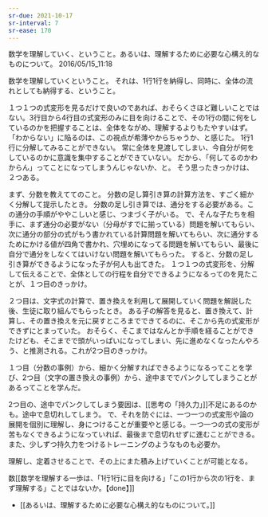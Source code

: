 ```yaml
---
sr-due: 2021-10-17
sr-interval: 7
sr-ease: 170
---
```


数学を理解していく、ということ。あるいは、理解するために必要な心構え的なものについて。
2016/05/15_11:18

数学を理解していくということ。
それは、1行1行を納得し、同時に、全体の流れとしても納得する、ということ。

１つ１つの式変形を見るだけで良いのであれば、おそらくさほど難しいことではない。3行目から4行目の式変形のみに目を向けることで、その1行の間に何をしているのかを把握することは、全体をながめ、理解するよりもたやすいはず。
「わからない」に陥るのは、この視点が希薄やからちゃうか、と感じた。
1行1行に分解してみることができない。
常に全体を見渡してしまい、今自分が何をしているのかに意識を集中することができていない。
だから、「何してるのかわからん」ってことになってしまうんじゃないか、と。
そう思ったきっかけは、２つある。

まず、分数を教えててのこと。
分数の足し算引き算の計算方法を、すごく細かく分解して提示したとき。
分数の足し引き算では、通分をする必要がある。この通分の手順がややこしいと感じ、つまづく子がいる。
で、そんな子たちを相手に、まず通分の必要がない（分母がすでに揃っている）問題を解いてもらい、次に通分の部分の式がもう書かれている計算問題を解いてもらい、次に通分するためにかける値が四角で書かれ、穴埋めになってる問題を解いてもらい、最後に自分で通分をしなくてはいけない問題を解いてもらった。
すると、分数の足し引き算ができるようになった子が何人も出てきた。
１つ１つの式変形を、分解して伝えることで、全体としての行程を自分でできるようになるってのを見たことが、１つ目のきっかけ。

２つ目は、文字式の計算で、置き換えを利用して展開していく問題を解説した後、生徒に取り組んでもらったとき。
ある子の解答を見ると、置き換えて、計算し、その置き換えを元に戻すところまでできてるのに、そこから先の式変形ができずにとまっていた。
おそらく、そこまではなんとか手順を経ることができたけども、そこまでで頭がいっぱいになってしまい、先に進めなくなったんやろう、と推測される。これが2つ目のきっかけ。

１つ目（分数の事例）から、細かく分解すればできるようになるってことを学び、2つ目（文字の置き換えの事例）から、途中まででパンクしてしまうことがあるってことを学んだ。

2つ目の、途中でパンクしてしまう要因は、[[思考の「持久力」]]不足にあるのかも。途中で息切れしてしまう。
で、それを防ぐには、一つ一つの式変形や論の展開を個別に理解し、身につけることが重要やと感じる。一つ一つの式の変形が苦もなくできるようになっていれば、最後まで息切れせずに進むことができる。
また、少しずつ持久力をつけるトレーニングのようなものも必要か。

理解し、定着させることで、その上にまた積み上げていくことが可能となる。

数[[数学を理解する一歩は、「1行1行に目を向ける」「この1行から次の1行を、まず理解する」ことではないか。【done】]]

- [[あるいは、理解するために必要な心構え的なものについて。]]